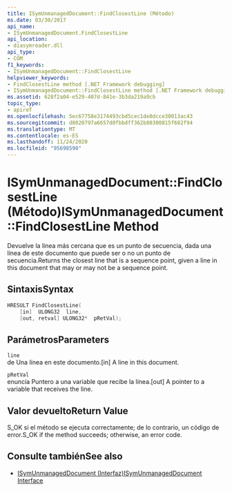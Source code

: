 ```yaml
---
title: ISymUnmanagedDocument::FindClosestLine (Método)
ms.date: 03/30/2017
api_name:
- ISymUnmanagedDocument.FindClosestLine
api_location:
- diasymreader.dll
api_type:
- COM
f1_keywords:
- ISymUnmanagedDocument::FindClosestLine
helpviewer_keywords:
- FindClosestLine method [.NET Framework debugging]
- ISymUnmanagedDocument::FindClosestLine method [.NET Framework debugging]
ms.assetid: 628f2a04-e529-407d-841e-3b3da219a9cb
topic_type:
- apiref
ms.openlocfilehash: 5ec67758e3174493cbd5cec1de0dcce30013ac43
ms.sourcegitcommit: d8020797a6657d0fbbdff362b80300815f682f94
ms.translationtype: MT
ms.contentlocale: es-ES
ms.lasthandoff: 11/24/2020
ms.locfileid: "95698590"
---
```

# <a name="isymunmanageddocumentfindclosestline-method"></a><span data-ttu-id="64ece-102">ISymUnmanagedDocument::FindClosestLine (Método)</span><span class="sxs-lookup"><span data-stu-id="64ece-102">ISymUnmanagedDocument::FindClosestLine Method</span></span>

<span data-ttu-id="64ece-103">Devuelve la línea más cercana que es un punto de secuencia, dada una línea de este documento que puede ser o no un punto de secuencia.</span><span class="sxs-lookup"><span data-stu-id="64ece-103">Returns the closest line that is a sequence point, given a line in this document that may or may not be a sequence point.</span></span>  
  
## <a name="syntax"></a><span data-ttu-id="64ece-104">Sintaxis</span><span class="sxs-lookup"><span data-stu-id="64ece-104">Syntax</span></span>  
  
```cpp  
HRESULT FindClosestLine(  
    [in]  ULONG32  line,  
    [out, retval] ULONG32*  pRetVal);  
```  
  
## <a name="parameters"></a><span data-ttu-id="64ece-105">Parámetros</span><span class="sxs-lookup"><span data-stu-id="64ece-105">Parameters</span></span>  

 `line`  
 <span data-ttu-id="64ece-106">de Una línea en este documento.</span><span class="sxs-lookup"><span data-stu-id="64ece-106">[in] A line in this document.</span></span>  
  
 `pRetVal`  
 <span data-ttu-id="64ece-107">enuncia Puntero a una variable que recibe la línea.</span><span class="sxs-lookup"><span data-stu-id="64ece-107">[out] A pointer to a variable that receives the line.</span></span>  
  
## <a name="return-value"></a><span data-ttu-id="64ece-108">Valor devuelto</span><span class="sxs-lookup"><span data-stu-id="64ece-108">Return Value</span></span>  

 <span data-ttu-id="64ece-109">S_OK si el método se ejecuta correctamente; de lo contrario, un código de error.</span><span class="sxs-lookup"><span data-stu-id="64ece-109">S_OK if the method succeeds; otherwise, an error code.</span></span>  
  
## <a name="see-also"></a><span data-ttu-id="64ece-110">Consulte también</span><span class="sxs-lookup"><span data-stu-id="64ece-110">See also</span></span>

- [<span data-ttu-id="64ece-111">ISymUnmanagedDocument (Interfaz)</span><span class="sxs-lookup"><span data-stu-id="64ece-111">ISymUnmanagedDocument Interface</span></span>](isymunmanageddocument-interface.md)

